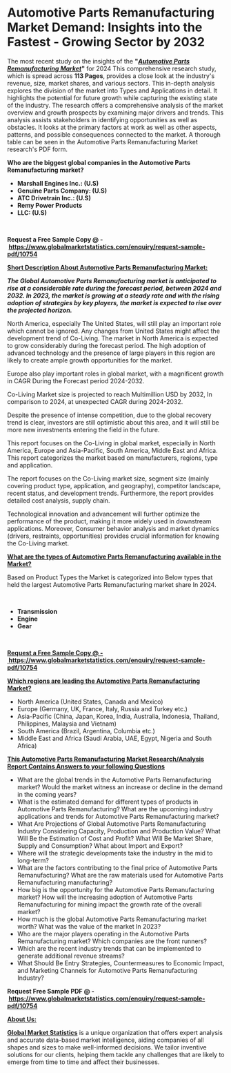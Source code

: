 <h1>Automotive Parts Remanufacturing Market Demand: Insights into the Fastest - Growing Sector by 2032</h1>
<p>The most recent study on the insights of the <strong>"</strong><a href="https://www.globalmarketstatistics.com/market-reports/automotive-parts-remanufacturing-market-10754"><strong><em>Automotive Parts Remanufacturing Market</em></strong></a><strong>"</strong>&nbsp;for 2024 This comprehensive research study, which is spread across <strong>113 Pages</strong>, provides a close look at the industry's revenue, size, market shares, and various sectors. This in-depth analysis explores the division of the market into Types and Applications in detail. It highlights the potential for future growth while capturing the existing state of the industry. The research offers a comprehensive analysis of the market overview and growth prospects by examining major drivers and trends. This analysis assists stakeholders in identifying opportunities as well as obstacles. It looks at the primary factors at work as well as other aspects, patterns, and possible consequences connected to the market. A thorough table can be seen in the Automotive Parts Remanufacturing Market research's PDF form.</p>
<p><strong>Who are the biggest global companies in the Automotive Parts Remanufacturing market?<br /></strong></p>
<ul>
<li><strong>Marshall Engines Inc.: (U.S)</strong></li>
<li><strong>Genuine Parts Company: (U.S)</strong></li>
<li><strong>ATC Drivetrain Inc.: (U.S)</strong></li>
<li><strong>Remy Power Products</strong></li>
<li><strong>LLC: (U.S)</strong></li>
</ul>
<p>&nbsp;</p>
<p><strong>Request a Free Sample Copy @ -&nbsp;</strong><a href="https://www.globalmarketstatistics.com/enquiry/request-sample-pdf/10754"><strong>https://www.globalmarketstatistics.com/enquiry/request-sample-pdf/10754</strong></a></p>
<p><strong><u>Short Description About Automotive Parts Remanufacturing Market:</u></strong></p>
<p><strong><em>The Global Automotive Parts Remanufacturing market is anticipated to rise at a considerable rate during the forecast period, between 2024 and 2032. In 2023, the market is growing at a steady rate and with the rising adoption of strategies by key players, the market is expected to rise over the projected horizon.</em></strong></p>
<p>North America, especially The United States, will still play an important role which cannot be ignored. Any changes from United States might affect the development trend of Co-Living. The market in North America is expected to grow considerably during the forecast period. The high adoption of advanced technology and the presence of large players in this region are likely to create ample growth opportunities for the market.</p>
<p>Europe also play important roles in global market, with a magnificent growth in CAGR During the Forecast period 2024-2032.</p>
<p>Co-Living Market size is projected to reach Multimillion USD by 2032, In comparison to 2024, at unexpected CAGR during 2024-2032.</p>
<p>Despite the presence of intense competition, due to the global recovery trend is clear, investors are still optimistic about this area, and it will still be more new investments entering the field in the future.</p>
<p>This report focuses on the Co-Living in global market, especially in North America, Europe and Asia-Pacific, South America, Middle East and Africa. This report categorizes the market based on manufacturers, regions, type and application.</p>
<p>The report focuses on the Co-Living market size, segment size (mainly covering product type, application, and geography), competitor landscape, recent status, and development trends. Furthermore, the report provides detailed cost analysis, supply chain.</p>
<p>Technological innovation and advancement will further optimize the performance of the product, making it more widely used in downstream applications. Moreover, Consumer behavior analysis and market dynamics (drivers, restraints, opportunities) provides crucial information for knowing the Co-Living market.</p>
<p><strong><u>What are the types of Automotive Parts Remanufacturing available in the Market?</u></strong></p>
<p>Based on Product Types the Market is categorized into Below types that held the largest Automotive Parts Remanufacturing market share In 2024.</p>
<p>&nbsp;</p>
<ul>
<li><strong>Transmission</strong></li>
<li><strong>Engine</strong></li>
<li><strong>Gear</strong></li>
</ul>
<p>&nbsp;</p>
<p><strong><u>Request a Free Sample Copy @ -&nbsp;</u></strong><a href="https://www.globalmarketstatistics.com/enquiry/request-sample-pdf/10754"><strong>https://www.globalmarketstatistics.com/enquiry/request-sample-pdf/10754</strong></a></p>
<p><strong><u>Which regions are leading the Automotive Parts Remanufacturing Market?</u></strong></p>
<ul>
<li>North America (United States, Canada and Mexico)</li>
<li>Europe (Germany, UK, France, Italy, Russia and Turkey etc.)</li>
<li>Asia-Pacific (China, Japan, Korea, India, Australia, Indonesia, Thailand, Philippines, Malaysia and Vietnam)</li>
<li>South America (Brazil, Argentina, Columbia etc.)</li>
<li>Middle East and Africa (Saudi Arabia, UAE, Egypt, Nigeria and South Africa)</li>
</ul>
<p><strong><u>This Automotive Parts Remanufacturing Market Research/Analysis Report Contains Answers to your following Questions</u></strong></p>
<ul>
<li>What are the global trends in the Automotive Parts Remanufacturing market? Would the market witness an increase or decline in the demand in the coming years?</li>
<li>What is the estimated demand for different types of products in Automotive Parts Remanufacturing? What are the upcoming industry applications and trends for Automotive Parts Remanufacturing market?</li>
<li>What Are Projections of Global Automotive Parts Remanufacturing Industry Considering Capacity, Production and Production Value? What Will Be the Estimation of Cost and Profit? What Will Be Market Share, Supply and Consumption? What about Import and Export?</li>
<li>Where will the strategic developments take the industry in the mid to long-term?</li>
<li>What are the factors contributing to the final price of Automotive Parts Remanufacturing? What are the raw materials used for Automotive Parts Remanufacturing manufacturing?</li>
<li>How big is the opportunity for the Automotive Parts Remanufacturing market? How will the increasing adoption of Automotive Parts Remanufacturing for mining impact the growth rate of the overall market?</li>
<li>How much is the global Automotive Parts Remanufacturing market worth? What was the value of the market In 2023?</li>
<li>Who are the major players operating in the Automotive Parts Remanufacturing market? Which companies are the front runners?</li>
<li>Which are the recent industry trends that can be implemented to generate additional revenue streams?</li>
<li>What Should Be Entry Strategies, Countermeasures to Economic Impact, and Marketing Channels for Automotive Parts Remanufacturing Industry?</li>
</ul>
<p><strong>Request Free Sample PDF @ -&nbsp;</strong><a href="https://www.globalmarketstatistics.com/enquiry/request-sample-pdf/10754"><strong>https://www.globalmarketstatistics.com/enquiry/request-sample-pdf/10754</strong></a></p>
<p><strong><u>About Us:</u></strong></p>
<p><a href="https://www.globalmarketstatistics.com/enquiry/request-sample-pdf/10754"><strong>Global Market Statistics</strong></a>&nbsp;is a unique organization that offers expert analysis and accurate data-based market intelligence, aiding companies of all shapes and sizes to make well-informed decisions. We tailor inventive solutions for our clients, helping them tackle any challenges that are likely to emerge from time to time and affect their businesses.</p>